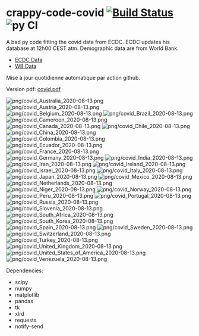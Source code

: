 # crappy-code-covid [![Build Status](https://cloud.drone.io/api/badges/a-lemonnier/crappy-code-covid/status.svg)](https://cloud.drone.io/a-lemonnier/crappy-code-covid) ![py CI](https://github.com/a-lemonnier/crappy-code-covid/workflows/py%20CI/badge.svg)
 
A bad py code fitting the covid data from ECDC. ECDC updates his database at 12h00 CEST atm. Demographic data are from World Bank.
 
- [ECDC Data](https://www.ecdc.europa.eu/en/publications-data/download-todays-data-geographic-distribution-covid-19-cases-worldwide)
- [WB Data](https://data.worldbank.org/indicator/sp.pop.totl)
 
 
Mise à jour quotidienne automatique par action github.
 
Version pdf: [covid.pdf](https://github.com/a-lemonnier/crappy-code-covid/raw/master/covid.pdf)
 
![png/covid_Australia_2020-08-13.png](png/covid_Australia_2020-08-13.png)
![png/covid_Austria_2020-08-13.png](png/covid_Austria_2020-08-13.png)
![png/covid_Belgium_2020-08-13.png](png/covid_Belgium_2020-08-13.png)
![png/covid_Brazil_2020-08-13.png](png/covid_Brazil_2020-08-13.png)
![png/covid_Cameroon_2020-08-13.png](png/covid_Cameroon_2020-08-13.png)
![png/covid_Canada_2020-08-13.png](png/covid_Canada_2020-08-13.png)
![png/covid_Chile_2020-08-13.png](png/covid_Chile_2020-08-13.png)
![png/covid_China_2020-08-13.png](png/covid_China_2020-08-13.png)
![png/covid_Colombia_2020-08-13.png](png/covid_Colombia_2020-08-13.png)
![png/covid_Ecuador_2020-08-13.png](png/covid_Ecuador_2020-08-13.png)
![png/covid_France_2020-08-13.png](png/covid_France_2020-08-13.png)
![png/covid_Germany_2020-08-13.png](png/covid_Germany_2020-08-13.png)
![png/covid_India_2020-08-13.png](png/covid_India_2020-08-13.png)
![png/covid_Iran_2020-08-13.png](png/covid_Iran_2020-08-13.png)
![png/covid_Ireland_2020-08-13.png](png/covid_Ireland_2020-08-13.png)
![png/covid_Israel_2020-08-13.png](png/covid_Israel_2020-08-13.png)
![png/covid_Italy_2020-08-13.png](png/covid_Italy_2020-08-13.png)
![png/covid_Japan_2020-08-13.png](png/covid_Japan_2020-08-13.png)
![png/covid_Mexico_2020-08-13.png](png/covid_Mexico_2020-08-13.png)
![png/covid_Netherlands_2020-08-13.png](png/covid_Netherlands_2020-08-13.png)
![png/covid_Niger_2020-08-13.png](png/covid_Niger_2020-08-13.png)
![png/covid_Norway_2020-08-13.png](png/covid_Norway_2020-08-13.png)
![png/covid_Peru_2020-08-13.png](png/covid_Peru_2020-08-13.png)
![png/covid_Portugal_2020-08-13.png](png/covid_Portugal_2020-08-13.png)
![png/covid_Russia_2020-08-13.png](png/covid_Russia_2020-08-13.png)
![png/covid_Slovenia_2020-08-13.png](png/covid_Slovenia_2020-08-13.png)
![png/covid_South_Africa_2020-08-13.png](png/covid_South_Africa_2020-08-13.png)
![png/covid_South_Korea_2020-08-13.png](png/covid_South_Korea_2020-08-13.png)
![png/covid_Spain_2020-08-13.png](png/covid_Spain_2020-08-13.png)
![png/covid_Sweden_2020-08-13.png](png/covid_Sweden_2020-08-13.png)
![png/covid_Switzerland_2020-08-13.png](png/covid_Switzerland_2020-08-13.png)
![png/covid_Turkey_2020-08-13.png](png/covid_Turkey_2020-08-13.png)
![png/covid_United_Kingdom_2020-08-13.png](png/covid_United_Kingdom_2020-08-13.png)
![png/covid_United_States_of_America_2020-08-13.png](png/covid_United_States_of_America_2020-08-13.png)
![png/covid_Venezuela_2020-08-13.png](png/covid_Venezuela_2020-08-13.png)
 
Dependencies:
- scipy
- numpy
- matplotlib
- pandas
- tk
- xlrd
- requests
- notify-send
